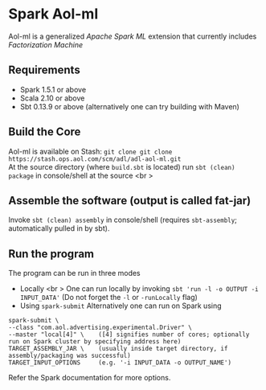 # Spark Aol-ml
Aol-ml is a generalized *Apache Spark ML* extension that currently includes *Factorization Machine*

## Requirements
* Spark 1.5.1 or above 
* Scala 2.10 or above
* Sbt 0.13.9 or above (alternatively one can try building with Maven)

## Build the Core
Aol-ml is available on Stash: ``` git clone git clone https://stash.ops.aol.com/scm/adl/adl-aol-ml.git ``` <br/>
At the source directory (where `build.sbt` is located) run ```sbt (clean) package``` in console/shell at the source <br \>

## Assemble the software (output is called fat-jar)
Invoke ```sbt (clean) assembly``` in console/shell (requires `sbt-assembly`; automatically pulled in by sbt).

## Run the program
The program can be run in three modes
- Locally <br \>
One can run locally by invoking ```sbt 'run -l -o OUTPUT -i INPUT_DATA'``` (Do not forget the `-l` or `-runLocally` flag)
- Using `spark-submit`
Alternatively one can run on Spark using 

```
spark-submit \ 
--class "com.aol.advertising.experimental.Driver" \ 
--master "local[4]" \    ([4] signifies number of cores; optionally run on Spark cluster by specifying address here) 
TARGET_ASSEMBLY_JAR \    (usually inside target directory, if assembly/packaging was successful)
TARGET_INPUT_OPTIONS     (e.g. '-i INPUT_DATA -o OUTPUT_NAME')
```
Refer the Spark documentation for more options.
